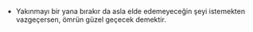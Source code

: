 * Yakınmayı bir yana bırakır da asla elde edemeyeceğin şeyi istemekten
  vazgeçersen, ömrün güzel geçecek demektir.
